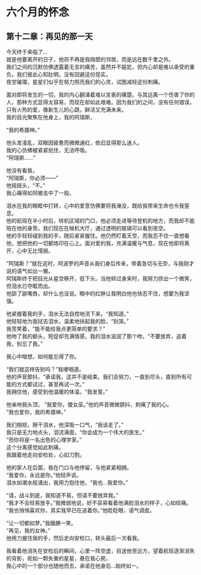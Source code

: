 # 六个月的怀念

## 第十二章：再见的那一天

今天终于来临了…  
就是他要离开的日子，他将不再是我隔壁的邻居，而是远在数千里之外。  
我们之间的沉默仿佛透露着无言的痛苦，虽然并不尴尬，但内心却是难以承受的重负。我们彼此心知肚明，没有回避这份现实。  
夜空璀璨，星星们似乎在努力照亮我们的心灵，试图减轻这份刺痛。  

面对即将发生的一切，我的内心翻涌着难以言表的痛楚。与其远离一个伤害了你的人，那种方式显得太容易，而现在却如此艰难。因为我们的之间，没有任何错误，只有火热的爱，像新生儿的心跳，鲜活又充满未来。  
我的目光聚焦在他身上，我的阿瑞斯，  

“我的希腊神。”  

他头发凌乱，双眼因疲惫而微微通红，依旧显得那么迷人。  
我的心仿佛被紧紧扼住，无法呼吸。  
“阿瑞斯……”  

他没有看我，  
“阿瑞斯，你必须——”  
他摇摇头，“不。”  
我心痛得如同被击中了一般。  

泪水在我的眼眶中打转，心中的爱意仿佛要将我淹没，既给我带来生命也令我窒息。  
他的航班在半小时后，转机区域的门口，他必须走进等待登机的地方，而我却不能陪在他的身旁。我们现在在候机大厅，通过透明的玻璃可以看到夜空。  
他的手轻轻碰到我的手，随后紧紧握住。他仍然盯着天空，而我忍不住一直想看他，想把他的一切都烙印在心上。面对爱的我，充满温暖与气息，现在他即将离开，心中无比懦弱。  

“阿瑞斯？”就在这时，阿波罗的声音从我们身后传来，带着急切与无奈，与我刚才说的语气如出一辙。  
阿瑞斯终于把目光从星空移开，低下头。当他转过身来时，我努力挤出一个微笑，但泪水已夺眶而出。  
他舔了舔嘴唇，却什么也没说。眼中的红肿让我明白他也快忍不住，想要为我坚强。  

他紧握着我的手，泪水无法自控地流下来。“我知道。”  
他轻轻地为我拭去泪水，温柔地扶起我的脸，“别哭。”  
我苦笑着，“能不能给我点更简单的要求？”  
他吻了我的额头，短促却充满情感，我的泪水滋润了那个吻，“不要放弃，追着我，别忘了我。”  

我心中暗想，如何能忘得了你。  

“我们就这样告别吗？”我哽咽道。  
他的声音颤抖，“承诺我，这并不是结束。我们会努力，一直到尽头，直到所有可能的方式都试过，甚至再试一次。”  
我拥住他，感受到他温暖的体温，“我发誓。”

他亲吻我头顶， “我爱你，傻女巫。”他的声音微微颤抖，刺痛了我的心。  
“我也爱你，我的希腊神。”

我们相视，擦干泪水，他深吸一口气，“我该走了。”  
我只是无力地点头，泪流满面，“你会成为一个伟大的医生。”  
“而你将是一名出色的心理学家。”  
这个分离感觉如此刺痛。  
我跟着他走向安检处，心如刀割。  

他的家人在后面，我在门口与他停留，与他紧紧相拥。  
“我爱你，永远是你。”他轻声说。  
泪水如潮水般涌出，我用力抱住他，“我也…我爱你。”  

“请，战斗到底，我知道不易，但请不要放弃我。”  
“我才不会轻易放手。”我微弱地说，好不容易看着他满脸泪水的样子，心如绞痛。  
“我也悄悄喜欢你，其实我早已在追着你。”他眨眨眼，语气调皮。  

“让一切都如梦。”我腼腆一笑。  
“再见，我的女神。”  
他用力握住我的手，然后走向安检口，转头最后一次看我。

我看着他消失在安检后的瞬间，心里一阵空虚，目送他至远方，望着航班逐渐消失的背影，宛如一颗失重的星星，悬在我心房。  
我心中的一个部分也随他而去，承诺在他身后…始终如一。  